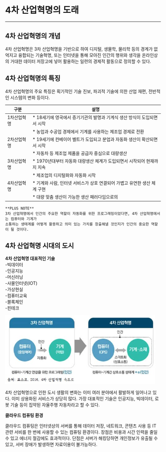 # 4차 산업혁명의 도래

>

---
## 4차 산업혁명의 개념
4차 산업혁명은 3차 산업혁명을 기반으로 하여 디지털, 생물학, 물리학 등의 경계가 없억지고 융합되는 기술혁명, 
또는 인터넷을 통해 모아진 인간의 행위와 생각을 온라인상의 거대한 데이터 저장고에 넣어 활용하는 일련의 경제적
활동으로 정의할 수 있다.

## 4차 산업혁명의 특징
4차 산업혁명의 주요 특징은 획기적인 기술 진보, 파괴적 기술에 의한 산업 재편, 전반적인 시스템의 변화 등이다.  



|구분|설명|
|---|---|
|1차산업혁명|* 18세기에 영국에서 증기기관의 발명과 기계식 생산 방식이 도입되면서 시작|
||* 농업과 수공업 경제에서 기계를 사용하는 제조업 경제로 전환|
|2차산업혁명|* 19세기에 컨베이어 벨트가 도입되고 분업과 자동화 생산이 확산되면서 시작|
||* 자동차 등 제조업 제품을 공급자 중심으로 대량생산|
|3차산업혁명|* 1970년대부터 자동화 대량생산 체계가 도입되면서 시작되어 현재까지 지속|
||* 제조업의 디지털화와 자동화 시작|
|4차산업혁명|* 기계와 사람, 인터넷 서비스가 상호 연결되어 가볍고 유연한 생산 체계 구현|
||* 대량 맞춤 생산이 가능한 생산 패러다임으로의 |


    **PLUS NOTE**
    3차 산업혁명에서 인간의 주요한 역할이 자동화를 위한 프로그래밍이었다면, 4차 산업혁명에서는 컴퓨터와 기계가
    소통하는 생태계를 어떻게 활용하고 의미 있는 가치를 창출해낼 것인지가 인간의 중요한 역할이 될 것이다.

## 4차 산업혁명 시대의 도시

**4차 산업혁명 대표적인 기술**  
-빅데이터  
-인공지능  
-머신러닝  
-사물인터넷(IOT)  
-가상현실  
-컴퓨터교육  
-블록체인  
-핀테크


![4차산업](./img/그림01_3차산업과4차산업.jpg)

4차 산업혁명으로 인한 도시 생활의 변화는 이미 여러 분야에서 활발하게 일어나고 있다. 이미 상용화된 서비스가 상당히
많다. 가장 대표적인 기술은 인공지능, 빅데이터, 로봇 기술 등이 집약된 자율주행 자동차라고 할 수 있다.

**클라우드 컴퓨팅 환경**

클라우드 컴퓨팅은 인터넷상의 서버를 통해 데이터 저장, 네트워크, 콘텐츠 사용 등 IT 관련 서비를 한 번에 사용할 수 있는
컴퓨팅 환경이다.
장점은 비용과 시간 인력을 줄일 수 있고 에너지 절감에도 효과적이다.
단점은 서버가 해킹당하면 개인정보가 유출될 수 있고, 서버 장애가 발생하면 자료이용이 불가능하다.
